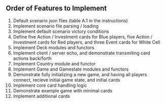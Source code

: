 ##  Order of Features to Implement
1. Default scenario json files (table A.1 in the instructions)
2. Implement scenario file parsing / loading
3. Implement default scenario victory conditions
4. Define five Action / Investment cards for Blue players, five Action / Investment cards for Red players, and three Event cards for White Cell
5. Implement Deck modules and functors
6. Implement client / server echo, and demonstrate transmiting card actions back/forth
7. Implement Country module and functor
8. Implement Game and Gamestate modules and functors
9. Demonstrate fully initializing a new game, and having all players connect, recieve initial game state, and initial cards
10. Implement core card handling logic
11. Demonstrate example game with minimal cards
12. Implement additional cards